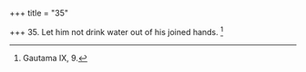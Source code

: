 +++
title = "35"

+++
35. Let him not drink water out of his joined hands. [^22] 


[^22]:  Gautama IX, 9.
